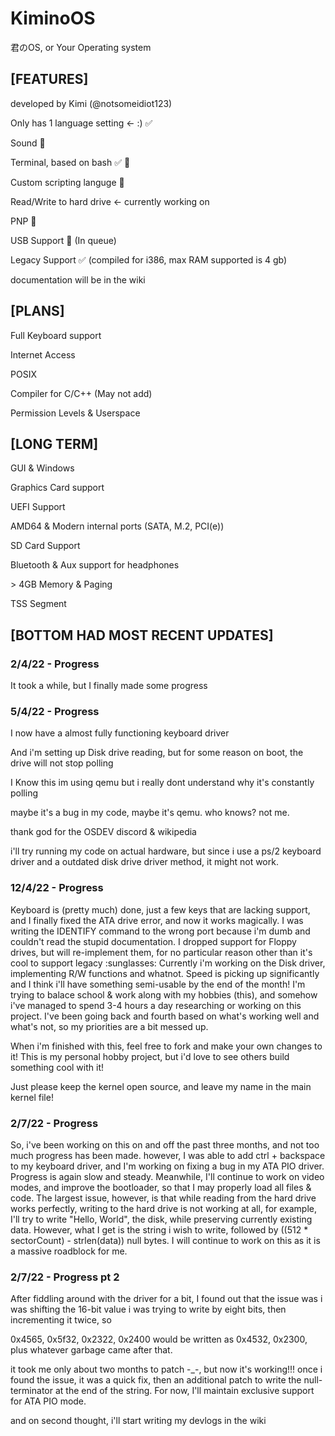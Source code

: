 # KiminoOS
君のOS, or Your Operating system

## [FEATURES]

developed by Kimi (@notsomeidiot123)

Only has 1 language setting <- :) ✅

Sound 🚫

Terminal, based on bash ✅ 🚫

Custom scripting languge 🚫

Read/Write to hard drive <- currently working on

PNP 🚫

USB Support 🚫 (In queue)

Legacy Support ✅ (compiled for i386, max RAM supported is 4 gb)

documentation will be in the wiki

## [PLANS]

Full Keyboard support

Internet Access

POSIX

Compiler for C/C++ (May not add)

Permission Levels & Userspace


## [LONG TERM]

GUI & Windows

Graphics Card support

UEFI Support

AMD64 & Modern internal ports (SATA, M.2, PCI(e))

SD Card Support

Bluetooth & Aux support for headphones

\> 4GB Memory & Paging

TSS Segment

## [BOTTOM HAD MOST RECENT UPDATES]

### 2/4/22 - Progress

It took a while, but I finally made some progress


### 5/4/22 - Progress

I now have a almost fully functioning keyboard driver

And i'm setting up Disk drive reading, but for some reason on boot, the drive will not stop polling

I Know this im using qemu but i really dont understand why it's constantly polling

maybe it's a bug in my code, maybe it's qemu. who knows? not me.

thank god for the OSDEV discord & wikipedia

i'll try running my code on actual hardware, but since i use a ps/2 keyboard driver and a outdated disk drive driver method, it might not work.

### 12/4/22 - Progress

Keyboard is (pretty much) done, just a few keys that are lacking support, and I finally fixed the ATA drive error, and now it works magically. I was writing the IDENTIFY command to the wrong port because i'm dumb and couldn't read the stupid documentation. I dropped support for Floppy drives, but will re-implement them, for no particular reason other than it's cool to support legacy \:sunglasses\: Currently i'm working on the Disk driver, implementing R/W functions and whatnot. Speed is picking up significantly and I think i'll have something semi-usable by the end of the month! I'm trying to balace school & work along with my hobbies (this), and somehow i've managed to spend 3-4 hours a day researching or working on this project. I've been going back and fourth based on what's working well and what's not, so my priorities are a bit messed up.

When i'm finished with this, feel free to fork and make your own changes to it! This is my personal hobby project, but i'd love to see others build something cool with it!

Just please keep the kernel open source, and leave my name in the main kernel file!

### 2/7/22 - Progress

So, i've been working on this on and off the past three months, and not too much progress has been made. however, I was able to add ctrl + backspace to my keyboard driver, and I'm working on fixing a bug in my ATA PIO driver. Progress is again slow and steady. Meanwhile, I'll continue to work on video modes, and improve the bootloader, so that I may properly load all files & code. The largest issue, however, is that while reading from the hard drive works perfectly, writing to the hard drive is not working at all, for example, I'll try to write "Hello, World", the disk, while preserving currently existing data. However, what I get is the string i wish to write, followed by ((512 * sectorCount) - strlen(data)) null bytes. I will continue to work on this as it is a massive roadblock for me. 

### 2/7/22 - Progress pt 2
 After fiddling around with the driver for a bit, I found out that the issue was i was shifting the 16-bit value i was trying to write by eight bits, then incrementing it twice, so 
 
0x4565, 0x5f32, 0x2322, 0x2400 would be written as 0x4532, 0x2300, plus whatever garbage came after that.

it took me only about two months to patch -_-, but now it's working!!! once i found the issue, it was a quick fix, then an additional patch to write the null-terminator at the end of the string. For now, I'll maintain exclusive support for ATA PIO mode.

and on second thought, i'll start writing my devlogs in the wiki
